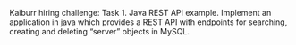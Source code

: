 Kaiburr hiring challenge:
Task 1. Java REST API example. Implement an application in java which provides a REST API with endpoints for searching, creating and deleting “server” objects in MySQL.


